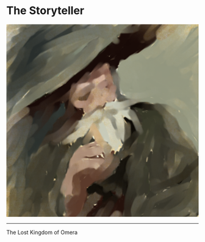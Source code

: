 # The Storyteller

![Illustration of the Storyteller](../images/storyteller.png)

---
The Lost Kingdom of Omera